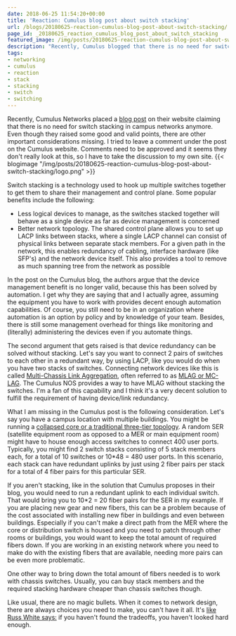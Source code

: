```yaml
---
date: 2018-06-25 11:54:20+00:00
title: 'Reaction: Cumulus blog post about switch stacking'
url: /blogs/20180625-reaction-cumulus-blog-post-about-switch-stacking/
page_id: _20180625_reaction_cumulus_blog_post_about_switch_stacking
featured_image: /img/posts/20180625-reaction-cumulus-blog-post-about-switch-stacking/logo.png
description: "Recently, Cumulus blogged that there is no need for switch stacking in campus networks. They raise some good points, but some important points are missing."
tags:
- networking
- cumulus
- reaction
- stack
- stacking
- switch
- switching
---
```


Recently, Cumulus Networks placed a [blog post](https://cumulusnetworks.com/blog/switch-stacking/) on their website claiming that there is no need for switch stacking in campus networks anymore. Even though they raised some good and valid points, there are other important considerations missing. I tried to leave a comment under the post on the Cumulus website. Comments need to be approved and it seems they don't really look at this, so I have to take the discussion to my own site.
{{< blogimage "/img/posts/20180625-reaction-cumulus-blog-post-about-switch-stacking/logo.png" >}}
<!-- more -->

Switch stacking is a technology used to hook up multiple switches together to get them to share their management and control plane. Some popular benefits include the following:
  * Less logical devices to manage, as the switches stacked together will behave as a single device as far as device management is concerned
  * Better network topology. The shared control plane allows you to set up LACP links between stacks, where a single LACP channel can consist of physical links between separate stack members. For a given path in the network, this enables redundancy of cabling, interface hardware (like SFP's) and the network device itself. This also provides a tool to remove as much spanning tree from the network as possible

In the post on the Cumulus blog, the authors argue that the device management benefit is no longer valid, because this has been solved by automation. I get why they are saying that and I actually agree, assuming the equipment you have to work with provides decent enough automation capabilities. Of course, you still need to be in an organization where automation is an option by policy and by knowledge of your team. Besides, there is still some management overhead for things like monitoring and (literally) administering the devices even if you automate things.

The second argument that gets raised is that device redundancy can be solved without stacking. Let's say you want to connect 2 pairs of switches to each other in a redundant way, by using LACP, like you would do when you have two stacks of switches. Connecting network devices like this is called [Multi-Chassis Link Aggregation](http://ethancbanks.com/2014/03/27/the-ethernet-switching-landscape-part-04-multichassis-link-aggregation-mlag/), often referred to as [MLAG or MC-LAG](https://en.wikipedia.org/wiki/MC-LAG). The Cumulus NOS provides a way to have MLAG without stacking the switches. I'm a fan of this capability and I think it's a very decent solution to fulfill the requirement of having device/link redundancy.

What I am missing in the Cumulus post is the following consideration. Let's say you have a campus location with multiple buildings. You might be running a [collapsed core or a traditional three-tier topology](https://interestingtraffic.nl/2018/06/08/collapsed_core_design/). A random SER (satellite equipment room as opposed to a MER or main equipment room) might have to house enough access switches to connect 400 user ports. Typically, you might find 2 switch stacks consisting of 5 stack members each, for a total of 10 switches or 10*48 = 480 user ports. In this scenario, each stack can have redundant uplinks by just using 2 fiber pairs per stack for a total of 4 fiber pairs for this particular SER.

If you aren't stacking, like in the solution that Cumulus proposes in their blog, you would need to run a redundant uplink to each individual switch. That would bring you to 10*2 = 20 fiber pairs for the SER in my example. If you are placing new gear and new fibers, this can be a problem because of the cost associated with installing new fiber in buildings and even between buildings. Especially if you can't make a direct path from the MER where the core or distribution switch is housed and you need to patch through other rooms or buildings, you would want to keep the total amount of required fibers down. If you are working in an existing network where you need to make do with the existing fibers that are available, needing more pairs can be even more problematic.

One other way to bring down the total amount of fibers needed is to work with chassis switches. Usually, you can buy stack members and the required stacking hardware cheaper than chassis switches though.

Like usual, there are no magic bullets. When it comes to network design, there are always choices you need to make, you can't have it all. It's [like Russ White says:](https://rule11.tech/havent-found-tradeoff/) if you haven't found the tradeoffs, you haven't looked hard enough.
